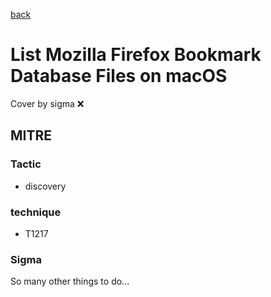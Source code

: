 [back](../index.md)
# List Mozilla Firefox Bookmark Database Files on macOS
Cover by sigma :x: 

## MITRE
### Tactic
  - discovery

### technique
  - T1217

### Sigma

 So many other things to do...